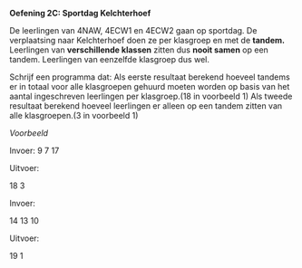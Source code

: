 **Oefening 2C: Sportdag Kelchterhoef**

De leerlingen van 4NAW, 4ECW1 en 4ECW2 gaan op sportdag.
De verplaatsing naar Kelchterhoef doen ze per klasgroep en met de **tandem.** 
Leerlingen van **verschillende klassen** zitten dus **nooit samen** op een tandem. Leerlingen van eenzelfde klasgroep dus wel.

Schrijf een programma dat:
Als eerste resultaat berekend hoeveel tandems er in totaal voor alle klasgroepen gehuurd moeten worden op basis van het aantal ingeschreven leerlingen per klasgroep.(18 in voorbeeld 1)
Als tweede resultaat berekend hoeveel leerlingen er alleen op een tandem zitten van alle klasgroepen.(3 in voorbeeld 1)

*Voorbeeld*

Invoer: 
9
7
17

Uitvoer:

18
3


Invoer:

14
13
10

Uitvoer:

19
1
